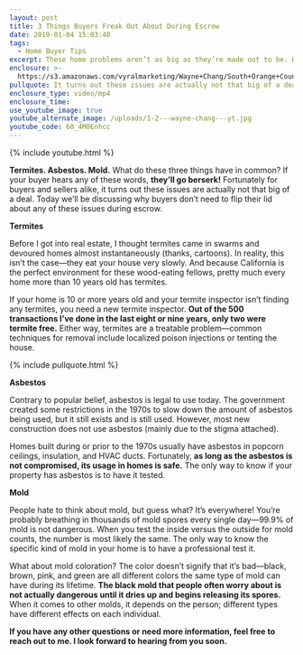 ```yaml
---
layout: post
title: 3 Things Buyers Freak Out About During Escrow
date: 2019-01-04 15:03:40
tags:
  - Home Buyer Tips
excerpt: These home problems aren’t as big as they’re made out to be. Here’s why.
enclosure: >-
  https://s3.amazonaws.com/vyralmarketing/Wayne+Chang/South+Orange+County+Real+Estate-+3+Things+Buyers+Freak+Out+About+During+Escrow.mp4
pullquote: It turns out these issues are actually not that big of a deal.
enclosure_type: video/mp4
enclosure_time:
use_youtube_image: true
youtube_alternate_image: /uploads/1-2---wayne-chang---yt.jpg
youtube_code: 60_4M0Enhcc
---
```


{% include youtube.html %}

**Termites. Asbestos. Mold.** What do these three things have in common? If your buyer hears any of these words, **they’ll go berserk!** Fortunately for buyers and sellers alike, it turns out these issues are actually not that big of a deal. Today we’ll be discussing why buyers don’t need to flip their lid about any of these issues during escrow.

**Termites**

Before I got into real estate, I thought termites came in swarms and devoured homes almost instantaneously (thanks, cartoons). In reality, this isn’t the case—they eat your house very slowly. And because California is the perfect environment for these wood-eating fellows, pretty much every home more than 10 years old has termites.&nbsp;

If your home is 10 or more years old and your termite inspector isn’t finding any termites, you need a new termite inspector. **Out of the 500 transactions I’ve done in the last eight or nine years, only two were termite free.** Either way, termites are a treatable problem—common techniques for removal include localized poison injections or tenting the house.

{% include pullquote.html %}

**Asbestos**

Contrary to popular belief, asbestos is legal to use today. The government created some restrictions in the 1970s to slow down the amount of asbestos being used, but it still exists and is still used. However, most new construction does not use asbestos (mainly due to the stigma attached).

Homes built during or prior to the 1970s usually have asbestos in popcorn ceilings, insulation, and HVAC ducts. Fortunately, **as long as the asbestos is not compromised, its usage in homes is safe.** The only way to know if your property has asbestos is to have it tested.

**Mold**

People hate to think about mold, but guess what? It’s everywhere! You’re probably breathing in thousands of mold spores every single day—99.9% of mold is not dangerous. When you test the inside versus the outside for mold counts, the number is most likely the same. The only way to know the specific kind of mold in your home is to have a professional test it.

What about mold coloration? The color doesn’t signify that it’s bad—black, brown, pink, and green are all different colors the same type of mold can have during its lifetime. **The black mold that people often worry about is not actually dangerous until it dries up and begins releasing its spores.** When it comes to other molds, it depends on the person; different types have different effects on each individual.

**If you have any other questions or need more information, feel free to reach out to me. I look forward to hearing from you soon.**